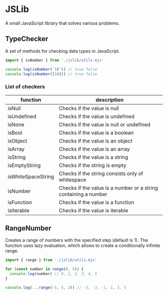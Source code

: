 # JSLib

A small JavaScript library that solves various problems.

## TypeChecker

A set of methods for checking data types in JavaScript.

```javascript
import { isNumber } from './jslib/utils.mjs'

console.log(isNumber('10')) // true false
console.log(isNumber([10])) // true false
```

### List of checkers

| function           | description                                                     |
|--------------------|-----------------------------------------------------------------|
| isNull             | Checks if the value is null                                     |
| isUndefined        | Checks if the value is undefined                                |
| isNone             | Checks if the value is null or undefined                        |
| isBool             | Checks if the value is a boolean                                |
| isObject           | Checks if the value is an object                                |
| isArray            | Checks if the value is an array                                 |
| isString           | Checks if the value is a string                                 |
| isEmptyString      | Checks if the string is empty                                   |
| isWhiteSpaceString | Checks if the string consists only of whitespace                |
| isNumber           | Checks if the value is a number or a string containing a number |
| isFunction         | Checks if the value is a function                               |
| isIterable         | Checks if the value is iterable                                 |


## RangeNumber

Creates a range of numbers with the specified step (default is 1). The function uses lazy evaluation, which allows to create a conditionally infinite range.

```javascript
import { range } from './jslib/utils.mjs'

for (const number in range(0, 5)) {
  console.log(number) // 0, 1, 2, 3, 4, 5
}

console.log(...range(-5, 5, 2)) // -5, -3, -1, 1, 3, 5
```
